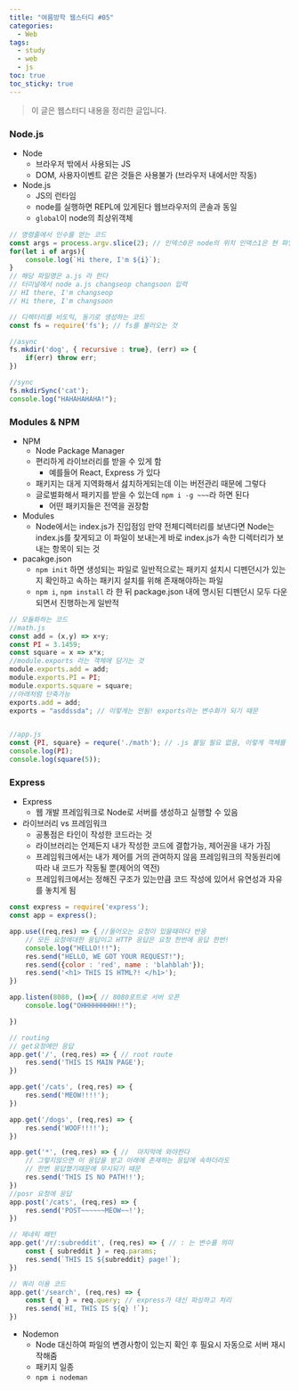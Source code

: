 ```yaml
---
title: "여름방학 웹스터디 #05"
categories:
  - Web
tags:
  - study
  - web
  - js
toc: true
toc_sticky: true
---
```


> 이 글은 웹스터디 내용을 정리한 글입니다.

### Node.js

+ Node
    - 브라우저 밖에서 사용되는 JS
    - DOM, 사용자이벤트 같은 것들은 사용불가 (브라우저 내에서만 작동)
+ Node.js
    - JS의 런타임
    - node를 실행하면 REPL에 있게된다 웹브라우저의 콘솔과 동일
    - `global`이 node의 최상위객체

```javascript
// 명령줄에서 인수를 얻는 코드
const args = process.argv.slice(2); // 인덱스0은 node의 위치 인덱스1은 현 파일 위치
for(let i of args){
    console.log(`Hi there, I'm ${i}`);
} 
// 해당 파일명은 a.js 라 한다
// 터미널에서 node a.js changseop changsoon 입력
// HI there, I'm changseop
// Hi there, I'm changsoon

// 디렉터리를 비도익, 동기로 생성하는 코드
const fs = require('fs'); // fs를 불러오는 것

//async
fs.mkdir('dog', { recursive : true}, (err) => {
    if(err) throw err;
})

//sync
fs.mkdirSync('cat');
console.log("HAHAHAHAHA!");

```

### Modules & NPM

+ NPM 
    - Node Package Manager
    - 편리하게 라이브러리를 받을 수 있게 함
        + 예를들어 React, Express 가 있다
    - 패키지는 대게 지역화해서 섪치하게되는데 이는 버전관리 때문에 그렇다
    - 글로벌화해서 패키지를 받을 수 있는데 `npm i -g ~~~`라 하면 된다
        + 어떤 패키지들은 전역을 권장함
+ Modules
    - Node에서는 index.js가 진입점임 만약 전체디렉터리를 보낸다면 Node는 index.js를 찾게되고 이 파일이 보내는게 바로 index.js가 속한 디렉터리가 보내는 항목이 되는 것
+ pacakge.json
    - `npm init` 하면 생성되는 파일로 일반적으로는 패키지 설치시 디펜던시가 있는지 확인하고 속하는 패키지 설치를 위해 존재해야하는 파일
    - `npm i`, `npm install` 라 한 뒤 package.json 내에 명시된 디펜던시 모두 다운되면서 진행하는게 일반적

```javascript
// 모듈화하는 코드
//math.js
const add = (x,y) => x+y;
const PI = 3.1459;
const square = x => x*x;
//module.exports 라는 객체에 담기는 것
module.exports.add = add;
module.exports.PI = PI;
module.exports.square = square;
//아래처럼 단축가능
exports.add = add;
exports = "asddssda"; // 이렇게는 안됨! exports라는 변수화가 되기 때문


//app.js
const {PI, square} = requre('./math'); // .js 붙일 필요 없음, 이렇게 객체를 분해할 수 있음
console.log(PI);
console.log(square(5));

```

### Express

+ Express
    - 웹 개발 프레임워크로 Node로 서버를 생성하고 실행할 수 있음
+ 라이브러리 vs 프레임워크
    - 공통점은 타인이 작성한 코드라는 것
    - 라이브러리는 언제든지 내가 작성한 코드에 결합가능, 제어권을 내가 가짐
    - 프레임워크에서는 내가 제어를 거의 관여하지 않음 프레임워크의 작동원리에 따라 내 코드가 작동될 뿐(제어의 역전)
    - 프레임워크에서는 정해진 구조가 있는만큼 코드 작성에 있어서 유연성과 자유를 놓치게 됨

```javascript
const express = require('express');
const app = express();

app.use((req,res) => { //들어오는 요청이 있을때마다 반응
    // 모든 요청에대한 응답이고 HTTP 응답은 요청 한번에 응답 한번!
    console.log("HELLO!!!");
    res.send("HELLO, WE GOT YOUR REQUEST!");
    res.send({color : 'red', name : 'blahblah'});
    res.send('<h1> THIS IS HTML?! </h1>');
})

app.listen(8080, ()=>{ // 8080포트로 서버 오픈
    console.log("OHHHHHHHHH!!");

})

// routing
// get요청에만 응답
app.get('/', (req,res) => { // root route
    res.send('THIS IS MAIN PAGE');
})

app.get('/cats', (req,res) => {
    res.send('MEOW!!!!');
})

app.get('/dogs', (req,res) => {
    res.send('WOOF!!!!');
})

app.get('*', (req,res) => { //  마지막에 와야한다
    // 그렇지않으면 이 응답을 받고 아래에 존재하는 응답에 속하더라도 
    // 한번 응답했기때문에 무시되기 때문
    res.send('THIS IS NO PATH!!');
})
//posr 요청에 응답
app.post('/cats', (req,res) => {
    res.send('POST~~~~~~MEOW~~!');
})

// 제네릭 패턴
app.get('/r/:subreddit', (req,res) => { // : 는 변수를 의미
    const { subreddit } = req.params;
    res.send(`THIS IS ${subreddit} page!`);
})

// 쿼리 이용 코드
app.get('/search', (req,res) => {
    const { q } = req.query; // express가 대신 파싱하고 처리
    res.send(`HI, THIS IS ${q} !`);
})

```

+ Nodemon
    - Node 대신하여 파일의 변경사항이 있는지 확인 후 필요시 자동으로 서버 재시작해줌
    - 패키지 일종
    - `npm i nodeman`

